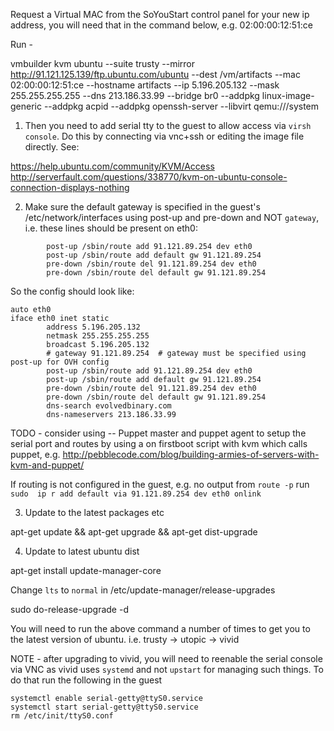 Request a Virtual MAC from the SoYouStart control panel for your new ip address, you will need that in the command below, e.g. 02:00:00:12:51:ce

Run -

vmbuilder kvm ubuntu --suite trusty --mirror http://91.121.125.139/ftp.ubuntu.com/ubuntu --dest /vm/artifacts --mac 02:00:00:12:51:ce --hostname artifacts --ip 5.196.205.132 --mask 255.255.255.255 --dns 213.186.33.99 --bridge br0 --addpkg linux-image-generic --addpkg acpid --addpkg openssh-server --libvirt qemu:///system

1) Then you need to add serial tty to the guest to allow access via `virsh console`. Do this by connecting via vnc+ssh or editing the image file directly. See:

https://help.ubuntu.com/community/KVM/Access
http://serverfault.com/questions/338770/kvm-on-ubuntu-console-connection-displays-nothing

2) Make sure the default gateway is specified in the guest's /etc/network/interfaces using post-up and pre-down and NOT `gateway`, i.e. these lines should be present on eth0:

```
        post-up /sbin/route add 91.121.89.254 dev eth0
        post-up /sbin/route add default gw 91.121.89.254
        pre-down /sbin/route del 91.121.89.254 dev eth0
        pre-down /sbin/route del default gw 91.121.89.254
```

So the config should look like:

```
auto eth0
iface eth0 inet static
        address 5.196.205.132
        netmask 255.255.255.255 
        broadcast 5.196.205.132
        # gateway 91.121.89.254  # gateway must be specified using post-up for OVH config
        post-up /sbin/route add 91.121.89.254 dev eth0
        post-up /sbin/route add default gw 91.121.89.254
        pre-down /sbin/route del 91.121.89.254 dev eth0
        pre-down /sbin/route del default gw 91.121.89.254
        dns-search evolvedbinary.com
        dns-nameservers 213.186.33.99
```


TODO - consider using -- Puppet master and puppet agent to setup the serial port and routes by using a on firstboot script with kvm which calls puppet, e.g. http://pebblecode.com/blog/building-armies-of-servers-with-kvm-and-puppet/


If routing is not configured in the guest, e.g. no output from `route -p` run `sudo  ip r add default via 91.121.89.254 dev eth0 onlink`


3) Update to the latest packages etc

apt-get update && apt-get upgrade && apt-get dist-upgrade 

4) Update to latest ubuntu dist

apt-get install update-manager-core

Change `lts` to `normal` in /etc/update-manager/release-upgrades

sudo do-release-upgrade -d

You will need to run the above command a number of times to get you to the latest version of ubuntu. i.e. trusty -> utopic -> vivid

NOTE - after upgrading to vivid, you will need to reenable the serial console via VNC as vivid uses `systemd` and not `upstart` for managing such things. To do that run the following in the guest

	systemctl enable serial-getty@ttyS0.service
	systemctl start serial-getty@ttyS0.service
	rm /etc/init/ttyS0.conf

